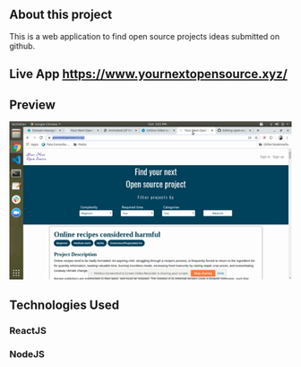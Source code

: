 ## About this project
This is a web application to find open source projects ideas submitted on github.
## Live App https://www.yournextopensource.xyz/
## Preview
![Previe](https://github.com/shadab14meb346/open-source-ideas/blob/master/Hnet.com-image%20(1).gif)
## Technologies Used
### ReactJS
### NodeJS
